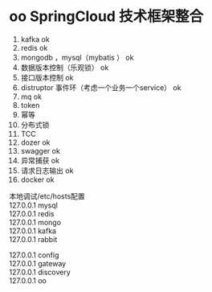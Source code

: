 # oo SpringCloud  技术框架整合

1. kafka ok
2. redis ok
3. mongodb ，mysql（mybatis ） ok
4. 数据版本控制（乐观锁） ok
5. 接口版本控制 ok
6. distruptor 事件环（考虑一个业务一个service） ok
7. mq ok
8. token
9. 幂等 
10. 分布式锁
11. TCC
12. dozer ok
13. swagger ok
14. 异常捕获 ok
15. 请求日志输出 ok
16. docker ok

本地调试/etc/hosts配置  
127.0.0.1   mysql   
127.0.0.1   redis    
127.0.0.1   mongo    
127.0.0.1   kafka   
127.0.0.1   rabbit   

127.0.0.1	config  
127.0.0.1	gateway     
127.0.0.1	discovery   
127.0.0.1	oo 